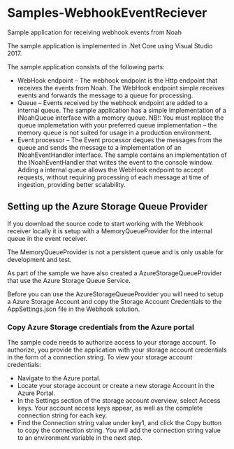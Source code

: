 # Samples-WebhookEventReciever
Sample application for receiving webhook events from Noah

The sample application is implemented in .Net Core using Visual Studio 2017.

The sample application consists of the following parts:
*	WebHook endpoint – The webhook endpoint is the Http endpoint that receives the events from Noah. The WebHook endpoint simple receives events and forwards the message to a queue for processing.
*	Queue – Events received by the webhook endpoint are added to a internal queue. The sample application has a simple implementation of a INoahQueue interface with a memory queue. NB!: You must replace the queue implemetation with your preferred queue implementation – the memory queue is not suited for usage in a production environment.
*	Event processor – The Event processor deques the messages from the queue and sends the message to a implementation of an INoahEventHandler interface. The sample contains an implementation of the INoahEventHandler that writes the event to the console window.  
Adding a internal queue allows the WebHook endpoint to accept requests, without requiring processing of each message at time of ingestion, providing better scalability.

## Setting up the Azure Storage Queue Provider
If you download the source code to start working with the Webhook receiver locally it is setup with a MemoryQueueProvider for the internal queue in the event receiver.

The MemoryQueueProvider is not a persistent queue and is only usable for development and test.

As part of the sample we have also created a AzureStorageQueueProvider that use the Azure Storage Queue Service.

Before you can use the AzureStorageQueueProvider you will need to setup a Azure Storage Account and copy the Storage Account Credentials to the AppSettings.json file in the Webhook solution.

### Copy Azure Storage credentials from the Azure portal
The sample code needs to authorize access to your storage account. To authorize, you provide the application with your storage account credentials in the form of a connection string. To view your storage account credentials:
*	Navigate to the Azure portal.
*	Locate your storage account or create a new storage Account in the Azure Portal.
*	In the Settings section of the storage account overview, select Access keys. Your account access keys appear, as well as the complete connection string for each key.
*	Find the Connection string value under key1, and click the Copy button to copy the connection string. You will add the connection string value to an environment variable in the next step.

